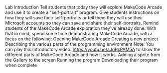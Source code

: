 Lab introduction
Tell students that today they will explore MakeCode Arcade and use it to create a "self-portrait" program.
Give students instructions on how they will save their self-portraits or tell them they will use their Microsoft accounts so they can save and share their self-portraits.
Remind students of the MakeCode Arcade exploration they've already done. With that in mind, spend some time demonstrating MakeCode Arcade, with a focus on the following:
Opening MakeCode Arcade
Creating a new project
Describing the various parts of the programming environment
Note: You can play this Introductory video: https://youtu.be/aJriRxPAM5A to show the different parts of MakeCode Arcade and how it works.
Adding a sprite from the Gallery to the screen
Running the program
Downloading their program when complete

